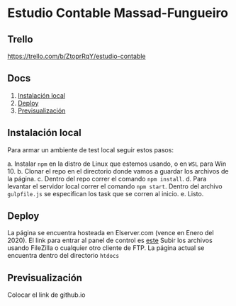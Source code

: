# Estudio Contable Massad-Fungueiro

## Trello
https://trello.com/b/ZtoprRqY/estudio-contable

## Docs


1. [Instalación local](https://github.com/GDoval/EstudioContable/new/master?readme=1#instalaci%C3%B3n-local)
2. [Deploy](https://github.com/GDoval/EstudioContable/new/master?readme=1#deploy)
3. [Previsualización](https://github.com/GDoval/EstudioContable/new/master?readme=1#previsualizaci%C3%B3n)

## Instalación local

Para armar un ambiente de test local seguir estos pasos:
  
  a. Instalar `npm` en la distro de Linux que estemos usando, o en `WSL` para Win 10.
  b. Clonar el repo en el directorio donde vamos a guardar los archivos de la página.
  c. Dentro del repo correr el comando `npm install`.
  d. Para levantar el servidor local correr el comando `npm start`. Dentro del archivo `gulpfile.js` se especifican los task que se corren
  al inicio.
  e. Listo.




## Deploy
  
  La página se encuentra hosteada en Elserver.com (vence en Enero del 2020). El link para entrar al panel de control es [este](https://panel.elserver.com/#/contabogas.com.ar/site/)
  Subir los archivos usando FileZilla o cualquier otro cliente de FTP. La página actual se encuentra dentro del directorio `htdocs`

## Previsualización 

  Colocar el link de github.io


